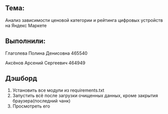 ## Тема:

Анализ зависимости ценовой категории и рейтинга цифровых устройств на Яндекс Маркете

## Выполнили:

Глаголева Полина Денисовна 465540

Аксёнов Арсений Сергеевич 464949

## Дэшборд
1. Установить все модули из requirements.txt
2. Запустить всё после загрузки очищенных данных, кроме закрытия браузера(последний чанк)
3. Просмотреть его
